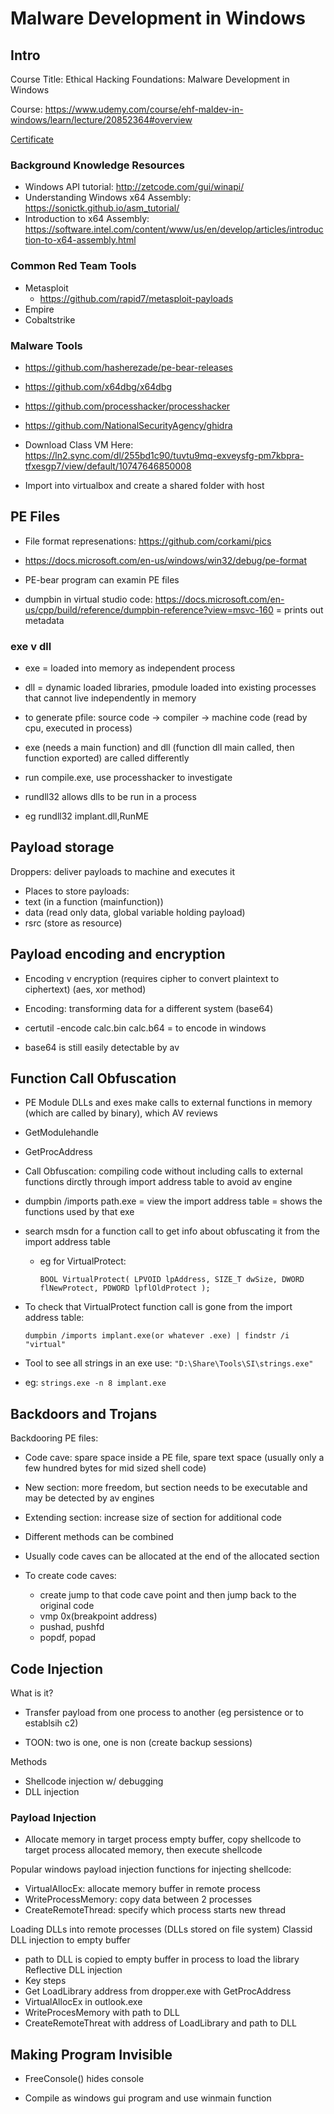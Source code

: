 # Malware Development in Windows

## Intro

Course Title: Ethical Hacking Foundations: Malware Development in Windows

Course: <https://www.udemy.com/course/ehf-maldev-in-windows/learn/lecture/20852364#overview>

[Certificate](/assets/malware-development-in-windows-cert.pdf)

### Background Knowledge Resources
* Windows API tutorial: <http://zetcode.com/gui/winapi/>
* Understanding Windows x64 Assembly: <https://sonictk.github.io/asm_tutorial/>
* Introduction to x64 Assembly:
<https://software.intel.com/content/www/us/en/develop/articles/introduction-to-x64-assembly.html>

### Common Red Team Tools
* Metasploit
  * <https://github.com/rapid7/metasploit-payloads>
* Empire
* Cobaltstrike

### Malware Tools
* https://github.com/hasherezade/pe-bear-releases
* https://github.com/x64dbg/x64dbg 
* https://github.com/processhacker/processhacker 
* https://github.com/NationalSecurityAgency/ghidra 

* Download Class VM Here: <https://ln2.sync.com/dl/255bd1c90/tuvtu9mq-exveysfg-pm7kbpra-tfxesgp7/view/default/10747646850008>
 * Import into virtualbox and create a shared folder with host

## PE Files

* File format represenations: https://github.com/corkami/pics
* https://docs.microsoft.com/en-us/windows/win32/debug/pe-format 

* PE-bear program can examin PE files

* dumpbin in virtual studio code: https://docs.microsoft.com/en-us/cpp/build/reference/dumpbin-reference?view=msvc-160 = prints out metadata

### exe v dll

* exe = loaded into memory as independent process

* dll = dynamic loaded libraries, pmodule loaded into existing processes that cannot live independently in memory

* to generate pfile: source code -> compiler -> machine code (read by cpu, executed in process)

* exe (needs a main function) and dll (function dll main called, then function exported) are called differently

* run compile.exe, use processhacker to investigate

* rundll32 allows dlls to be run in a process
 * eg rundll32 implant.dll,RunME

## Payload storage

Droppers: deliver payloads to machine and executes it

* Places to store payloads:
 * text (in a function (mainfunction))
 * data (read only data, global variable holding payload)
 * rsrc (store as resource)

## Payload encoding and encryption

* Encoding v encryption (requires cipher to convert plaintext to ciphertext) (aes, xor method)
 * Encoding: transforming data for a different system (base64)

* certutil -encode calc.bin calc.b64 = to encode in windows

* base64 is still easily detectable by av

## Function Call Obfuscation

* PE Module DLLs and exes make calls to external functions in memory (which are called by binary), which AV reviews
 * GetModulehandle
 * GetProcAddress

* Call Obfuscation: compiling code without including calls to external functions dirctly through import address table to avoid av engine

* dumpbin /imports path.exe = view the import address table = shows the functions used by that exe

* search msdn for a function call to get info about obfuscating it from the import address table

  * eg for VirtualProtect: 

    ` BOOL VirtualProtect(
      LPVOID lpAddress,
      SIZE_T dwSize,
      DWORD  flNewProtect,
      PDWORD lpflOldProtect
    ); `

* To check that VirtualProtect function call is gone from the import address table:

  ``` dumpbin /imports implant.exe(or whatever .exe) | findstr /i "virtual" ```

* Tool to see all strings in an exe use: ```"D:\Share\Tools\SI\strings.exe"```
* eg: ```strings.exe -n 8 implant.exe```

## Backdoors and Trojans

Backdooring PE files:
* Code cave: spare space inside a PE file, spare text space (usually only a few hundred bytes for mid sized shell code)
* New section: more freedom, but section needs to be executable and may be detected by av engines
* Extending section: increase size of section for additional code
* Different methods can be combined
* Usually code caves can be allocated at the end of the allocated section

* To create code caves: 
  * create jump to that code cave point and then jump back to the original code
  * vmp 0x(breakpoint address)
  * pushad, pushfd
  * popdf, popad

## Code Injection

What is it? 
 * Transfer payload from one process to another (eg persistence or to establsih c2)

* TOON: two is one, one is non (create backup sessions)

Methods
* Shellcode injection w/ debugging
* DLL injection

### Payload Injection

* Allocate memory in target process empty buffer, copy shellcode to target process allocated memory, then execute shellcode

Popular windows payload injection functions for injecting shellcode:
* VirtualAllocEx: allocate memory buffer in remote process
* WriteProcessMemory: copy data between 2 processes
* CreateRemoteThread: specify which process starts new thread

Loading DLLs into remote processes (DLLs stored on file system)
Classid DLL injection to empty buffer
* path to DLL is copied to empty buffer in process to load the library
Reflective DLL injection
* Key steps
 * Get LoadLibrary address from dropper.exe with GetProcAddress
 * VirtualAllocEx in outlook.exe
 * WriteProcesMemory with path to DLL
 * CreateRemoteThreat with address of LoadLibrary and path to DLL

## Making Program Invisible

* FreeConsole() hides console

* Compile as windows gui program and use winmain function

